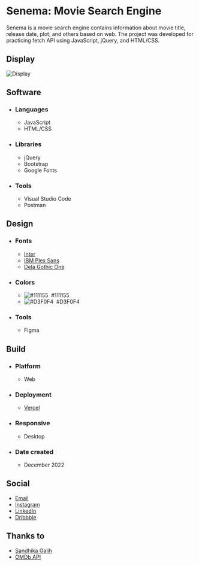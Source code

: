# Senema: Movie Search Engine
Senema is a movie search engine contains information about movie title, release date, plot, and others based on web. The project was developed for practicing fetch API using JavaScript, jQuery, and HTML/CSS.

## Display
![Display](https://cdn.dribbble.com/users/6699911/screenshots/20498650/media/afcf278a07c23f139567996b9964e9cd.png)

## Software
- ### Languages
  - JavaScript
  - HTML/CSS

- ### Libraries
  - jQuery
  - Bootstrap
  - Google Fonts

- ### Tools
  - Visual Studio Code
  - Postman

## Design
- ### Fonts
  - [Inter](https://fonts.google.com/specimen/Inter)
  - [IBM Plex Sans](https://fonts.google.com/specimen/IBM+Plex+Sans)
  - [Dela Gothic One](https://fonts.google.com/specimen/Dela+Gothic+One)

- ### Colors
  - ![#111155](https://placehold.co/20x20/111155/111155.png)  #111155
  - ![#D3F0F4](https://placehold.co/20x20/D3F0F4/D3F0F4.png)  #D3F0F4

- ### Tools
  - Figma

## Build
- ### Platform
  - Web

- ### Deployment
  - [Vercel](https://senema-luqmanherifa.vercel.app)

- ### Responsive
  - Desktop

- ### Date created
  - December 2022

## Social
  - [Email](mailto:luqmanherifa@gmail.com)
  - [Instagram](https://www.instagram.com/luqmanherifa)
  - [LinkedIn](https://www.linkedin.com/in/luqmanherifa)
  - [Dribbble](https://dribbble.com/luqmanherifa)

## Thanks to
  - [Sandhika Galih](https://www.youtube.com/@sandhikagalihWPU)
  - [OMDb API](https://www.omdbapi.com)
